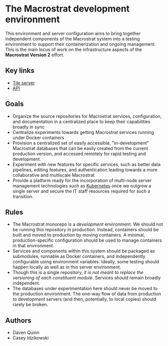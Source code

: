 # The Macrostrat development environment 

This environment and server configuration aims to bring together independent
components of the Macrostrat system into a testing environment to support their
containerization and ongoing management.  This is the main locus of work on the
infrastructure aspects of the **Macrostrat Version 2** effort.

## Key links

- [Tile server](/tiles)
- [API](/api)

## Goals

- Organize the source repositories for Macrostrat services, configuration, and documentation in a
  centralized place to keep their capabilities broadly in sync
- Centralize experiments towards getting Macrostrat services running under Docker containers
- Provision a centralized set of easily accessible, "in-development" Macrostrat databases that can be easily
  created from the current production version, and accessed remotely for rapid testing and development.
- Experiment with new features for specific services, such as better data pipelines, editing features, and authentication
  leading towards a more collaborative and multiscale Macrostrat
- Provide a platform ready for the incorporation of multi-node server management technologies such as
  [Kubernetes](https://kubernetes.io/) once we outgrow a single server and secure the IT staff resources
  required for such a transition.

## Rules

- The Macrostrat monorepo is a _development_ environment. We should not be running this repository in production.
  Instead, containers should be built and moved to production by moving containers. A minimal, production-specific
  configuration should be used to manage containers in that environment.
- Services and components within this system should be packaged as submodules,
  runnable as Docker containers, and independently configurable using
  environment variables. Ideally, some testing should happen locally as well as in this server environment.
- Though this is a single repository, *it is not meant to replace the versioning of each constituent module*. Services should
  remain broadly independent.
- The databases under experimentation here should never be moved to the production environment. The one-way flow of data from
  production to development servers (and then, potentially, to local copies) should rarely be broken.

## Authors

- Daven Quinn
- Casey Idzikowski